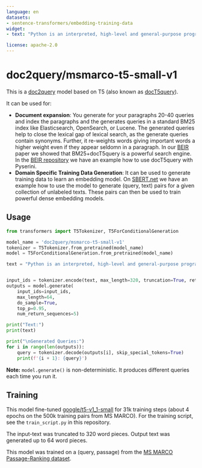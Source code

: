 ```yaml
---
language: en
datasets:
- sentence-transformers/embedding-training-data
widget:
- text: "Python is an interpreted, high-level and general-purpose programming language. Python's design philosophy emphasizes code readability with its notable use of significant whitespace. Its language constructs and object-oriented approach aim to help programmers write clear, logical code for small and large-scale projects."

license: apache-2.0
---
```


# doc2query/msmarco-t5-small-v1

This is a [doc2query](https://arxiv.org/abs/1904.08375) model based on T5 (also known as [docT5query](https://cs.uwaterloo.ca/~jimmylin/publications/Nogueira_Lin_2019_docTTTTTquery-v2.pdf)).

It can be used for:
- **Document expansion**: You generate for your paragraphs 20-40 queries and index the paragraphs and the generates queries in a standard BM25 index like Elasticsearch, OpenSearch, or Lucene. The generated queries help to close the lexical gap of lexical search, as the generate queries contain synonyms. Further, it re-weights words giving important words a higher weight even if they appear seldomn in a paragraph. In our [BEIR](https://arxiv.org/abs/2104.08663) paper we showed that BM25+docT5query is a powerful search engine. In the [BEIR repository](https://github.com/UKPLab/beir) we have an example how to use docT5query with Pyserini.
- **Domain Specific Training Data Generation**: It can be used to generate training data to learn an embedding model. On [SBERT.net](https://www.sbert.net/examples/unsupervised_learning/query_generation/README.html) we have an example how to use the model to generate (query, text) pairs for a given collection of unlabeled texts. These pairs can then be used to train powerful dense embedding models.

## Usage
```python
from transformers import T5Tokenizer, T5ForConditionalGeneration

model_name = 'doc2query/msmarco-t5-small-v1'
tokenizer = T5Tokenizer.from_pretrained(model_name)
model = T5ForConditionalGeneration.from_pretrained(model_name)

text = "Python is an interpreted, high-level and general-purpose programming language. Python's design philosophy emphasizes code readability with its notable use of significant whitespace. Its language constructs and object-oriented approach aim to help programmers write clear, logical code for small and large-scale projects."


input_ids = tokenizer.encode(text, max_length=320, truncation=True, return_tensors='pt')
outputs = model.generate(
    input_ids=input_ids,
    max_length=64,
    do_sample=True,
    top_p=0.95,
    num_return_sequences=5)

print("Text:")
print(text)

print("\nGenerated Queries:")
for i in range(len(outputs)):
    query = tokenizer.decode(outputs[i], skip_special_tokens=True)
    print(f'{i + 1}: {query}')
```

**Note:** `model.generate()` is non-deterministic. It produces different queries each time you run it.

## Training
This model fine-tuned [google/t5-v1_1-small](https://huggingface.co/google/t5-v1_1-small) for 31k training steps (about 4 epochs on the 500k training pairs from MS MARCO). For the  training script, see the `train_script.py` in this repository.

The input-text was truncated to 320 word pieces. Output text was generated up to 64 word pieces. 

This model was trained on a (query, passage) from the [MS MARCO Passage-Ranking dataset](https://github.com/microsoft/MSMARCO-Passage-Ranking).



